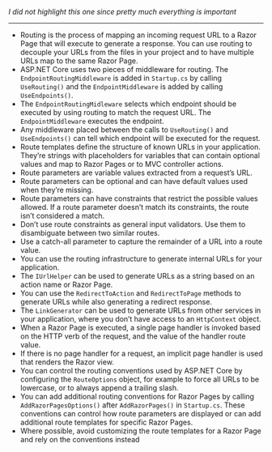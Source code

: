 *I did not highlight this one since pretty much everything is important*

---

- Routing is the process of mapping an incoming request URL to a Razor Page that will execute to generate a response. You can use routing to decouple your URLs from the files in your project and to have multiple URLs map to the same Razor Page.
- ASP.NET Core uses two pieces of middleware for routing. The `EndpointRoutingMiddleware` is added in `Startup.cs` by calling `UseRouting()` and the `EndpointMiddleware` is added by calling `UseEndpoints()`.
- The `EndpointRoutingMidleware` selects which endpoint should be executed by using routing to match the request URL. The `EndpointMiddleware` executes the endpoint.
- Any middleware placed between the calls to `UseRouting()` and `UseEndpoints()` can tell which endpoint will be executed for the request. 
- Route templates define the structure of known URLs in your application. They’re strings with placeholders for variables that can contain optional values and map to Razor Pages or to MVC controller actions.
- Route parameters are variable values extracted from a request’s URL.
- Route parameters can be optional and can have default values used when they’re missing.
- Route parameters can have constraints that restrict the possible values allowed. If a route parameter doesn’t match its constraints, the route isn’t considered a match.
- Don’t use route constraints as general input validators. Use them to disambiguate between two similar routes.
- Use a catch-all parameter to capture the remainder of a URL into a route value.
- You can use the routing infrastructure to generate internal URLs for your application.
- The `IUrlHelper` can be used to generate URLs as a string based on an action name or Razor Page.
- You can use the `RedirectToAction` and `RedirectToPage` methods to generate URLs while also generating a redirect response.
- The `LinkGenerator` can be used to generate URLs from other services in your application, where you don’t have access to an `HttpContext` object. 
- When a Razor Page is executed, a single page handler is invoked based on the HTTP verb of the request, and the value of the handler route value.
- If there is no page handler for a request, an implicit page handler is used that renders the Razor view.
- You can control the routing conventions used by ASP.NET Core by configuring the `RouteOptions` object, for example to force all URLs to be lowercase, or to always append a trailing slash.
- You can add additional routing conventions for Razor Pages by calling `AddRazorPagesOptions()` after `AddRazorPages()` in `Startup.cs`. These conventions can control how route parameters are displayed or can add additional route templates for specific Razor Pages.
- Where possible, avoid customizing the route templates for a Razor Page and rely on the conventions instead